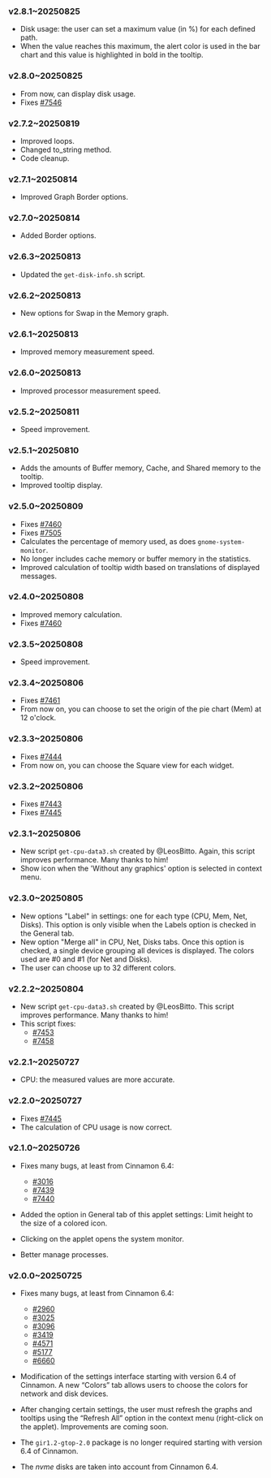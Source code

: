 ### v2.8.1~20250825
  * Disk usage: the user can set a maximum value (in %) for each defined path.
  * When the value reaches this maximum, the alert color is used in the bar chart and this value is highlighted in bold in the tooltip.

### v2.8.0~20250825
  * From now, can display disk usage.
  * Fixes [#7546](https://github.com/linuxmint/cinnamon-spices-applets/issues/7546)

### v2.7.2~20250819
  * Improved loops.
  * Changed to_string method.
  * Code cleanup.

### v2.7.1~20250814
  * Improved Graph Border options.

### v2.7.0~20250814
  * Added Border options.

### v2.6.3~20250813
  * Updated the `get-disk-info.sh` script.

### v2.6.2~20250813
  * New options for Swap in the Memory graph.

### v2.6.1~20250813
  * Improved memory measurement speed.

### v2.6.0~20250813
  * Improved processor measurement speed.

### v2.5.2~20250811
  * Speed improvement.

### v2.5.1~20250810
  * Adds the amounts of Buffer memory, Cache, and Shared memory to the tooltip.
  * Improved tooltip display.

### v2.5.0~20250809
  * Fixes [#7460](https://github.com/linuxmint/cinnamon-spices-applets/issues/7460)
  * Fixes [#7505](https://github.com/linuxmint/cinnamon-spices-applets/issues/7505)
  * Calculates the percentage of memory used, as does `gnome-system-monitor`.
  * No longer includes cache memory or buffer memory in the statistics.
  * Improved calculation of tooltip width based on translations of displayed messages.

### v2.4.0~20250808
  * Improved memory calculation.
  * Fixes [#7460](https://github.com/linuxmint/cinnamon-spices-applets/issues/7460)

### v2.3.5~20250808
  * Speed improvement.

### v2.3.4~20250806
  * Fixes [#7461](https://github.com/linuxmint/cinnamon-spices-applets/issues/7461)
  * From now on, you can choose to set the origin of the pie chart (Mem) at 12 o'clock.

### v2.3.3~20250806
  * Fixes [#7444](https://github.com/linuxmint/cinnamon-spices-applets/issues/7444)
  * From now on, you can choose the Square view for each widget.

### v2.3.2~20250806
  * Fixes [#7443](https://github.com/linuxmint/cinnamon-spices-applets/issues/7443)
  * Fixes [#7445](https://github.com/linuxmint/cinnamon-spices-applets/issues/7445)

### v2.3.1~20250806
  * New script `get-cpu-data3.sh` created by @LeosBitto. Again, this script improves performance. Many thanks to him!
  * Show icon when the 'Without any graphics' option is selected in context menu.

### v2.3.0~20250805
  * New options "Label" in settings: one for each type (CPU, Mem, Net, Disks). This option is only visible when the Labels option is checked in the General tab.
  * New option "Merge all" in CPU, Net, Disks tabs. Once this option is checked, a single device grouping all devices is displayed. The colors used are #0 and #1 (for Net and Disks).
  * The user can choose up to 32 different colors.

### v2.2.2~20250804
  * New script `get-cpu-data3.sh` created by @LeosBitto. This script improves performance. Many thanks to him!
  * This script fixes:
    * [#7453](https://github.com/linuxmint/cinnamon-spices-applets/issues/7453)
    * [#7458](https://github.com/linuxmint/cinnamon-spices-applets/issues/7458)

### v2.2.1~20250727
  * CPU: the measured values are more accurate.

### v2.2.0~20250727
  * Fixes [#7445](https://github.com/linuxmint/cinnamon-spices-applets/issues/7445)
  * The calculation of CPU usage is now correct.

### v2.1.0~20250726
  * Fixes many bugs, at least from Cinnamon 6.4:
    * [#3016](https://github.com/linuxmint/cinnamon-spices-applets/issues/3016)
    * [#7439](https://github.com/linuxmint/cinnamon-spices-applets/issues/7439)
    * [#7440](https://github.com/linuxmint/cinnamon-spices-applets/issues/7440)

  * Added the option in General tab of this applet settings: Limit height to the size of a colored icon.

  * Clicking on the applet opens the system monitor.

  * Better manage processes.

### v2.0.0~20250725

  * Fixes many bugs, at least from Cinnamon 6.4: 
    * [#2960](https://github.com/linuxmint/cinnamon-spices-applets/issues/2960)
    * [#3025](https://github.com/linuxmint/cinnamon-spices-applets/issues/3025)
    * [#3096](https://github.com/linuxmint/cinnamon-spices-applets/issues/3096)
    * [#3419](https://github.com/linuxmint/cinnamon-spices-applets/issues/3419)
    * [#4571](https://github.com/linuxmint/cinnamon-spices-applets/issues/4571)
    * [#5177](https://github.com/linuxmint/cinnamon-spices-applets/issues/5177)
    * [#6660](https://github.com/linuxmint/cinnamon-spices-applets/issues/6660)

  * Modification of the settings interface starting with version 6.4 of Cinnamon. A new “Colors” tab allows users to choose the colors for network and disk devices.

  * After changing certain settings, the user must refresh the graphs and tooltips using the “Refresh All” option in the context menu (right-click on the applet). Improvements are coming soon.

  * The `gir1.2-gtop-2.0` package is no longer required starting with version 6.4 of Cinnamon.

  * The *nvme* disks are taken into account from Cinnamon 6.4.
